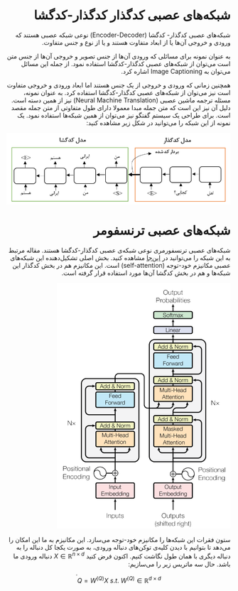 <div dir="rtl" align='right'>

# شبکه‌های عصبی کدگذار کدگذار-کدگشا

شبکه‌های عصبی کدگذار- کدگشا (Encoder-Decoder) نوعی شبکه عصبی هستند که ورودی و خروجی آن‌ها یا از ابعاد متفاوت هستند و یا از نوع و جنس متفاوت. 

به عنوان نمونه برای مسائلی که ورودی آن‌ها از جنس تصویر و خروجی آن‌ها از جنس متن است می‌توان از شبکه‌های عصبی کدگذار-کدگشا استفاده نمود. از جمله این مسائل می‌توان به Image Captioning  اشاره کرد.

همچنین زمانی که ورودی و خروجی از یک جنس هستند اما ابعاد ورودی و خروجی متفاوت است نیز می‌توان از شبکه‌های عصبی کدگذار-کدگشا استفاده کرد. به عنوان نمونه، مسئله ترجمه ماشین عصبی (Neural Machine Translation) نیز از همین دسته است. دلیل آن نیز این است که متن جمله مبدا معمولا دارای طول متفاوتی از متن جمله مقصد است. برای طراحی یک سیستم گفتگو نیز می‌توان از همین شبکه‌ها استفاده نمود. یک نمونه از این شبکه را می‌توانید در شکل زیر مشاهده کنید:

![](./encoder_decoder.png)



# شبکه‌های عصبی ترنسفومر

شبکه‌های عصبی ترنسفورمری نوعی شبکه‌ی عصبی کدگذار-کدگشا هستند. مقاله مرتبط به این شبکه را می‌توانید در [این‌جا](https://arxiv.org/pdf/1706.03762.pdf) مشاهده کنید. بخش اصلی تشکیل‌دهنده این شبکه‌های عصبی مکانیزم خود-توجه (self-attention) است. این مکانیزم هم در بخش کدگذار این شبکه‌ها و هم در بخش کدگشا آن‌ها مورد استفاده قرار گرفته است. 



![](./Transformer.png)



ستون فقرات این شبکه‌ها را مکانیزم خود-توجه می‌سازد. این مکانیزم به ما این امکان را می‌دهد تا بتوانیم با دیدن کلیه‌ی توکن‌های دنباله ورودی، به صورت یکجا کل دنباله را به دنباله دیگری با همان طول نگاشت کنیم. اکنون فرض کنید $X \in \mathbb{R}^{n \times d}$ دنباله ورودی ما باشد. حال سه ماتریس زیر را می‌سازیم:

$$Q = W^{(Q)}X \:   s.t. \: W^{(Q)} \in \mathbb{R}^{d \times d^{'}}$$
